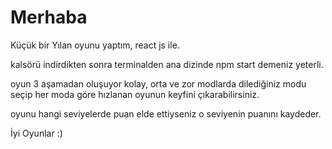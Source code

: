 # Merhaba 

Küçük bir Yılan oyunu yaptım, react js ile.

kalsörü indirdikten sonra terminalden ana dizinde npm start demeniz yeterli.

oyun 3 aşamadan oluşuyor kolay, orta ve zor modlarda dilediğiniz modu seçip her moda göre hızlanan oyunun keyfini çıkarabilirsiniz.

oyunu hangi seviyelerde puan elde ettiyseniz o seviyenin puanını kaydeder.

İyi Oyunlar :)
